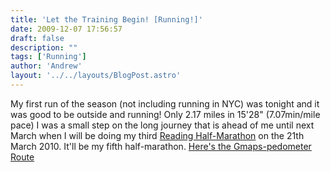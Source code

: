 ```yaml
---
title: 'Let the Training Begin! [Running!]'
date: 2009-12-07 17:56:57
draft: false
description: ""
tags: ['Running']
author: 'Andrew'
layout: '../../layouts/BlogPost.astro'
---
```


My first run of the season (not including running in NYC) was tonight and it was good to be outside and running! Only 2.17 miles in 15'28" (7.07min/mile pace) I was a small step on the long journey that is ahead of me until next March when I will be doing my third [Reading Half-Marathon](http://www.readinghalfmarathon.com/ "reading half-marathon") on the 21th March 2010. It'll be my fifth half-marathon. [Here's the Gmaps-pedometer Route](http://www.gmap-pedometer.com/?r=3357569)
